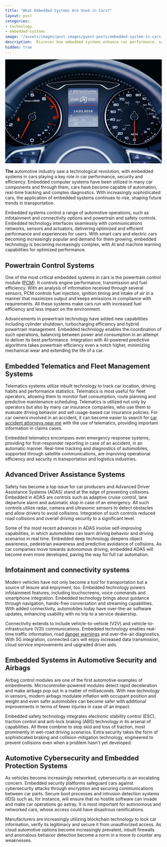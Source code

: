 ```yaml
---
title: "What Embedded Systems Are Used in Cars?"
layout: post
categories:
- technology
- embedded-systems
image: "/assets/images/post-images/guest-posts/embedded-system-in-cars.jpg"
description:  Discover how embedded systems enhance car performance, safety, and connectivity, shaping the future of smart, autonomous, and secure vehicles.
hidden: true
---
```


![Embedded system in cars](/assets/images/post-images/guest-posts/embedded-system-in-cars.jpg)

**The** automotive industry saw a technological revolution, with embedded systems in cars playing a key role in car performance, security and efficiency. Embedded computer systems have been utilized in many car components and through them, cars have become capable of automation, real-time tracking and complex diagnostics. With increasingly sophisticated cars, the application of embedded systems continues to rise, shaping future trends in transportation.

Embedded systems control a range of automotive operations, such as infotainment and connectivity options and powertrain and safety controls. Embedded technology interfaces seamlessly with communications networks, sensors and actuators, delivering optimized and efficient performance and experiences for users. With smart cars and electric cars becoming increasingly popular and demand for them growing, embedded technology is becoming increasingly complex, with AI and machine learning capabilities for optimized performance.

## Powertrain Control Systems

One of the most critical embedded systems in cars is the powertrain control module ([PCM](https://www.ecutesting.com/categories/ecu-explained/powertrain-control-module/)). It controls engine performance, transmission and fuel efficiency. With an analysis of information received through several sensors, PCM controls fuel injection, ignition timing and intake of air in a manner that maximizes output and keeps emissions in compliance with requirements. All these systems make cars run with increased fuel efficiency and less impact on the environment.

Advancements in powertrain technology have added new capabilities including cylinder shutdown, turbocharging efficiency and hybrid powertrain management. Embedded technology enables the coordination of such operations, balancing between power and consumption in an attempt to deliver its best performance. Integration with AI-powered predictive algorithms takes powertrain efficiency even a notch higher, minimizing mechanical wear and extending the life of a car.

## Embedded Telematics and Fleet Management Systems

Telematics systems utilize inbuilt technology to track car location, driving habits and performance statistics. Telematics is most useful for fleet operators, allowing them to monitor fuel consumption, route planning and predictive maintenance scheduling. Telematics is utilized not only by operators but also by many car insurance companies, who use them to evaluate driving behavior and sell usage-based car insurance policies. For car owners involved in an accident, it can become easier to search for [car accident attorneys near me](https://www.mighty.com/car-accident-lawyers) with the use of telematics, providing important information in claims cases.

Embedded telematics encompass even emergency response systems, providing for first-responder reporting in case of an accident, in an automatic manner. Real-time tracking and diagnostics of automobiles, supported through satellite communications, are improving operational efficiency and security in transportation and logistics industries.

## Advanced Driver Assistance Systems

Safety has become a top issue for car producers and Advanced Driver Assistance Systems (ADAS) stand at the edge of preventing collisions. Embedded in ADAS are controls such as adaptive cruise control, lane departure alarm and automatic stop in case of an emergency. All such controls utilize radar, camera and ultrasonic sensors to detect obstacles and allow drivers to avoid collisions. Integration of such controls reduced road collisions and overall driving security to a significant level.

Some of the most recent advances in ADAS involve self-improving capabilities, in which automobiles can learn driving behavior and driving scenarios in real time. Embedded deep technology deepens object awareness, pedestrian awareness and predictive avoidance of collisions. As car companies move towards autonomous driving, embedded ADAS will become even more developed, paving the way for full car automation.

## Infotainment and connectivity systems

Modern vehicles have not only become a tool for transportation but a source of leisure and enjoyment, too. Embedded technology powers infotainment features, including touchscreens, voice commands and smartphone integration. Embedded technology brings about guidance through navigation, hands-free conversation and streaming capabilities. With added connectivity, automobiles today have over-the-air software updates, enhancing usability with no trip to a service dealership.

Connectivity extends to include vehicle-to-vehicle (V2V) and vehicle-to-infrastructure (V2I) communications. Embedded technology enables real-time traffic information, road [danger warnings](https://www.nhtsa.gov/winter-driving-tips) and over-the-air diagnostics. With 5G integration, connected cars will enjoy increased data transmission, cloud service improvements and upgraded driver aids.

## Embedded Systems in Automotive Security and Airbags

Airbag control modules are one of the first automotive examples of embedments. Microcontroller-powered modules detect rapid deceleration and make airbags pop out in a matter of milliseconds. With new technology in sensors, modern airbags modulate inflation with occupant position and weight and even safer automobiles can become safer with additional improvements in terms of fewer injuries in case of an impact.

Embedded safety technology integrates electronic stability control (ESC), traction control and anti-lock braking (ABS) technology in its arsenal of capabilities. All three combine to stop skid and loss of traction, most prominently in wet-road driving scenarios. Extra security takes the form of sophisticated braking and collision-mitigation technology, engineered to prevent collisions even when a problem hasn't yet developed.

## Automotive Cybersecurity and Embedded Protection Systems

As vehicles become increasingly networked, cybersecurity is an escalating concern. Embedded security platforms safeguard cars against cybersecurity attacks through encryption and securing communications between car parts. Secure boot processes and intrusion detection systems (IDS) such as, for instance, will ensure that no hostile software can invade and make car operations go astray. It is most important for autonomous and networked cars, whose access could have disastrous ramifications.

Manufacturers are increasingly utilizing blockchain technology to lock car information, verify its legitimacy and secure it from unauthorized access. As cloud automotive options become increasingly prevalent, inbuilt firewalls and anomalous behavior detection become a norm in a move to counter any weaknesses.



